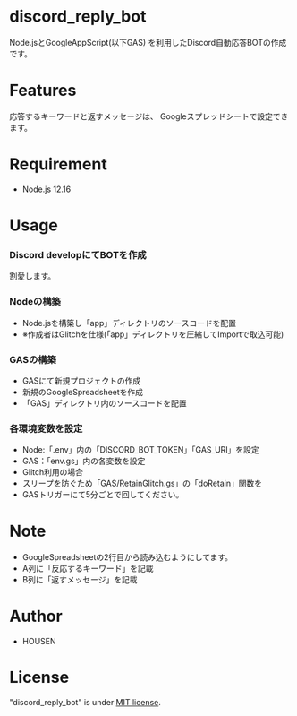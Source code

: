 # discord_reply_bot

Node.jsとGoogleAppScript(以下GAS)
を利用したDiscord自動応答BOTの作成です。

# Features

応答するキーワードと返すメッセージは、
Googleスプレッドシートで設定できます。

# Requirement

* Node.js 12.16

# Usage

### Discord developにてBOTを作成
割愛します。
### Nodeの構築
* Node.jsを構築し「app」ディレクトリのソースコードを配置
* ※作成者はGlitchを仕様(「app」ディレクトリを圧縮してImportで取込可能)
### GASの構築
* GASにて新規プロジェクトの作成
* 新規のGoogleSpreadsheetを作成
* 「GAS」ディレクトリ内のソースコードを配置
### 各環境変数を設定
* Node:「.env」内の「DISCORD_BOT_TOKEN」「GAS_URI」を設定
* GAS：「env.gs」内の各変数を設定
* Glitch利用の場合
* スリープを防ぐため「GAS/RetainGlitch.gs」の「doRetain」関数を
* GASトリガーにて5分ごとで回してください。

# Note

* GoogleSpreadsheetの2行目から読み込むようにしてます。
* A列に「反応するキーワード」を記載
* B列に「返すメッセージ」を記載

# Author

* HOUSEN

# License

"discord_reply_bot" is under [MIT license](https://en.wikipedia.org/wiki/MIT_License).
